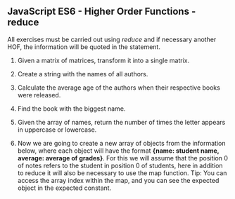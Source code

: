 ## JavaScript ES6 - Higher Order Functions - reduce

All exercises must be carried out using *reduce* and if necessary another HOF, the information will be quoted in the statement.

1. Given a matrix of matrices, transform it into a single matrix.

2. Create a string with the names of all authors.

3. Calculate the average age of the authors when their respective books were released.

4. Find the book with the biggest name.

5. Given the array of names, return the number of times the letter appears in uppercase or lowercase.

6. Now we are going to create a new array of objects from the information below, where each object will have the format **{name: student name, average: average of grades}**. For this we will assume that the position 0 of notes refers to the student in position 0 of students, here in addition to reduce it will also be necessary to use the map function. Tip: You can access the array index within the map, and you can see the expected object in the expected constant.